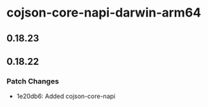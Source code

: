 # cojson-core-napi-darwin-arm64

## 0.18.23

## 0.18.22

### Patch Changes

- 1e20db6: Added cojson-core-napi
